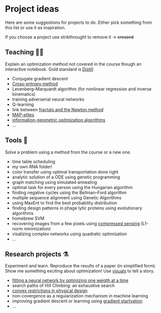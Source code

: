 # Project ideas

Here are some suggestions for projects to do. Either pick something from this list or use it as inspiration.

If you choose a project use strikthrought to remove it -> ~~crossed~~

## Teaching 👨‍🏫

Explain an optimization method not covered in the course though an interactive notebook. Gold standard is [Distill](https://distill.pub/2017/momentum/)

- Conjugate gradient descent
- [Cross-entropy method](https://en.wikipedia.org/wiki/Cross-Entropy_Method)
- Levenberg–Marquardt algorithm (for nonlinear regression and inverse kinematics)
- training adverserial neural networks
- Q-learning
- link between [fractals and the Newton method](https://www.youtube.com/watch?v=-RdOwhmqP5s)
- [MAP-elites](https://arxiv.org/abs/1504.04909)
- [information-geometric opitmization algorithms](http://www.cmap.polytechnique.fr/~anne.auger/teaching-slides/05_DFO-IGO.pdf)
- ...

## Tools 🔧

Solve a problem using a method from the course or a new one.

- time table scheduling
- my own RNA folder!
- color transfer using optimal transportation done right
- analytic solution of a ODE using genetic programming
- graph matching using simulated annealing
- optimal task for every person using the Hungarian algorithm
- finding negative cycles using the Bellman–Ford algorithm
- multiple sequence alignment using Genetic Algorithms
- using MaxEnt to find the best probability distribution
- finding design patterns in phage lytic proteins using evolutionary algorithms
- homebrew SVM
- recovering images from a few pixels using [compressed sensing](https://www.youtube.com/watch?v=SbU1pahbbkc) (L1-norm minimization)
- visalizing complex networks using quadratic optimization
- ...

## Research projects ⚗️

Experiment and learn. Reproduce the results of a paper (in simplified form). Show me something exciting about optimization! Use [visuals](https://www.youtube.com/watch?v=gvck7ssg9dE) to tell a story.

- [fitting a neural network by optimizing one weigth at a time](http://arxiv.org/abs/2005.05955)
- search paths of Hill Climbing: an exhaustive search
- [convex restrictions in physical design](https://stanford.edu/~boyd/papers/pdf/cvx_restrictions_physical_design.pdf)
- non-covergence as a regularization mechanism in machine learning
- improving gradient descent or learning using [gradient startvation](https://mohammadpz.github.io/GradientStarvation.html)
- ...
